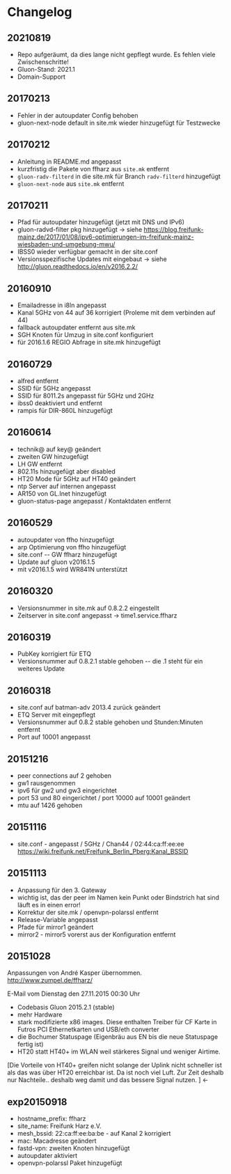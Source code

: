 # Changelog

## 20210819

- Repo aufgeräumt, da dies lange nicht gepflegt wurde. Es fehlen viele Zwischenschritte!
- Gluon-Stand: 2021.1
- Domain-Support

## 20170213

- Fehler in der autoupdater Config behoben
- gluon-next-node default in site.mk wieder hinzugefügt für Testzwecke

## 20170212

- Anleitung in README.md angepasst
- kurzfristig die Pakete von ffharz aus `site.mk` entfernt
- `gluon-radv-filterd` in die site.mk für Branch `radv-filterd` hinzugefügt
- `gluon-next-node` aus `site.mk` entfernt

## 20170211

- Pfad für autoupdater hinzugefügt (jetzt mit DNS und IPv6)
- gluon-radvd-filter pkg hinzugefügt -> siehe <https://blog.freifunk-mainz.de/2017/01/08/ipv6-optimierungen-im-freifunk-mainz-wiesbaden-und-umgebung-mwu/>
- IBSS0 wieder verfügbar gemacht in der site.conf
- Versionsspezifische Updates mit eingebaut -> siehe <http://gluon.readthedocs.io/en/v2016.2.2/>

## 20160910

- Emailadresse in i8ln angepasst
- Kanal 5GHz von 44 auf 36 korrigiert (Proleme mit dem verbinden auf 44)
- fallback autoupdater entfernt aus site.mk
- SGH Knoten für Umzug in site.conf konfiguriert
- für 2016.1.6 REGIO Abfrage in site.mk hinzugefügt

## 20160729

- alfred entfernt
- SSID für 5GHz angepasst
- SSID für 8011.2s angepasst für 5GHz und 2GHz
- ibss0 deaktiviert und entfernt
- rampis für DIR-860L hinzugefügt

## 20160614

- technik@ auf key@ geändert
- zweiten GW hinzugefügt
- LH GW entfernt
- 802.11s hinzugefügt aber disabled
- HT20 Mode für 5GHz auf HT40 geändert
- ntp Server auf internen angepasst
- AR150 von GL.Inet hinzugefügt
- gluon-status-page angepasst / Kontaktdaten entfernt

## 20160529

- autoupdater von ffho hinzugefügt
- arp Optimierung von ffho hinzugefügt
- site.conf -- GW ffharz hinzugefügt
- Update auf gluon v2016.1.5
- mit v2016.1.5 wird WR841N unterstützt

## 20160320

- Versionsnummer in site.mk auf 0.8.2.2 eingestellt
- Zeitserver in site.conf angepasst -> time1.service.ffharz

## 20160319

- PubKey korrigiert für ETQ
- Versionsnummer auf 0.8.2.1 stable gehoben
-- die .1 steht für ein weiteres Update

## 20160318

- site.conf auf batman-adv 2013.4 zurück geändert
- ETQ Server mit eingepflegt
- Versionsnummer auf 0.8.2 stable gehoben und Stunden:Minuten entfernt
- Port auf 10001 angepasst

## 20151216

- peer connections auf 2 gehoben
- gw1 rausgenommen
- ipv6 für gw2 und gw3 eingerichtet
- port 53 und 80 eingerichtet / port 10000 auf 10001 geändert
- mtu auf 1426 gehoben

## 20151116

- site.conf - angepasst / 5GHz / Chan44 / 02:44:ca:ff:ee:ee
<https://wiki.freifunk.net/Freifunk_Berlin_Pberg:Kanal_BSSID>

## 20151113

- Anpassung für den 3. Gateway
- wichtig ist, das der peer im Namen kein Punkt oder Bindstrich hat sind läuft es in einen error!
- Korrektur der site.mk / openvpn-polarssl entfernt
- Release-Variable angepasst
- Pfade für mirror1 geändert
- mirror2 - mirror5 vorerst aus der Konfiguration entfernt

## 20151028

Anpassungen von André Kasper übernommen.
<http://www.zumpel.de/ffharz/>

E-Mail vom Dienstag den 27.11.2015 00:30 Uhr

- Codebasis Gluon 2015.2.1 (stable)
- mehr Hardware
- stark modifizierte x86 images. Diese enthalten Treiber für CF Karte in
Futros PCI Ethernetkarten und USB/eth converter
- die Bochumer Statuspage (Eigenbräu aus EN bis die neue Statuspage
fertig ist)
- HT20 statt HT40+ im WLAN weil stärkeres Signal und weniger Airtime.

[Die Vorteile von HT40+ greifen nicht solange der Uplink nicht schneller
ist als das was über HT20 erreichbar ist. Da ist noch viel Luft. Zur
Zeit deshalb nur Nachteile.. deshalb weg damit und das bessere Signal
nutzen. ]
<-

## exp20150918

- hostname_prefix: ffharz
- site_name: Freifunk Harz e.V.
- mesh_bssid: 22:ca:ff:ee:ba:be - auf Kanal 2 korrigiert
- mac: Macadresse geändert
- fastd-vpn: zweiten Knoten hinzugefügt
- autoupdater aktiviert
- openvpn-polarssl Paket hinzugefügt
